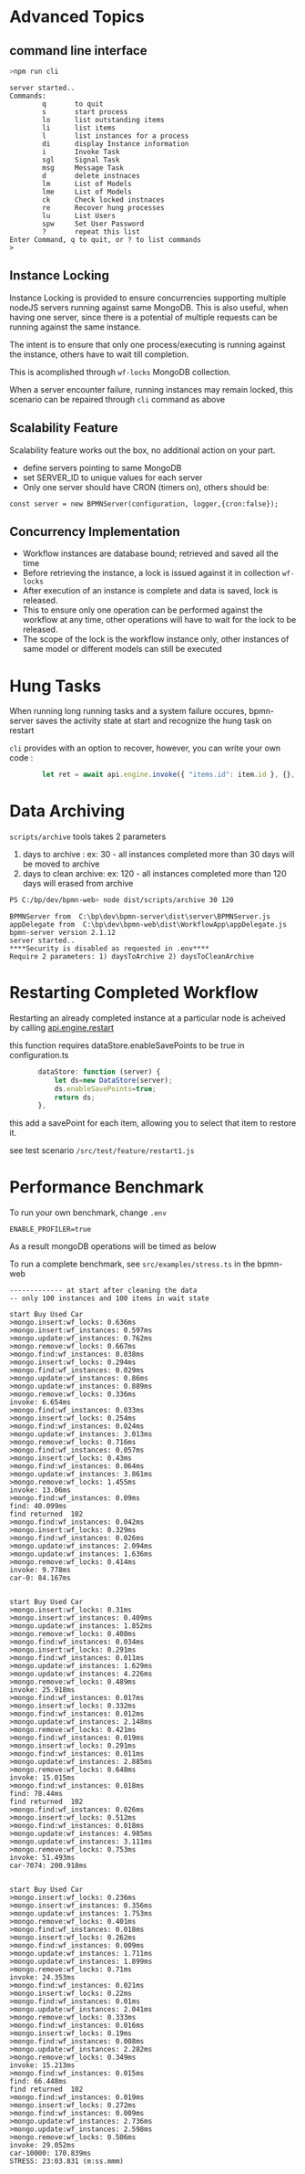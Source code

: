 # Advanced Topics
## command line interface

```sh
>npm run cli
```
```{.text hl_lines="15-16"}
server started..
Commands:
        q       to quit
        s       start process
        lo      list outstanding items
        li      list items
        l       list instances for a process
        di      display Instance information
        i       Invoke Task
        sgl     Signal Task
        msg     Message Task
        d       delete instnaces
        lm      List of Models
        lme     List of Models
        ck      Check locked instnaces
        re      Recover hung processes
        lu      List Users
        spw     Set User Password
        ?       repeat this list
Enter Command, q to quit, or ? to list commands
>
```

## Instance Locking

Instance Locking is provided to ensure concurrencies supporting multiple nodeJS servers running against same MongoDB.
This is also useful, when having one server, since there is a potential of multiple requests can be running against the same instance.

The intent is to ensure that only one process/executing is running against the instance, others have to wait till completion.

This is acomplished through `wf-locks` MongoDB collection.

When a server encounter failure, running instances may remain locked, this scenario can be repaired through `cli` command as above

## Scalability Feature

Scalability feature works out the box, no additional action on your part.

- define servers pointing to same MongoDB
- set SERVER_ID to unique values for each server
- Only one server should have CRON (timers on), others should be:

```
const server = new BPMNServer(configuration, logger,{cron:false});

```
## Concurrency Implementation
- Workflow instances are database bound; retrieved and saved all the time
- Before retrieving the instance, a lock is issued against it in collection `wf-locks`
- After execution of an instance is complete and data is saved, lock is released.
- This to ensure only one operation can be performed against the workflow at any time, other operations will have to wait for the lock to be released.
- The scope of the lock is the workflow instance only, other instances of same model or different models can still be executed

# Hung Tasks

When running long running tasks and a system failure occures, bpmn-server saves the activity state at start and recognize the hung task on restart

`cli` provides with an option to recover, however, you can write your own code :
```js
		let ret = await api.engine.invoke({ "items.id": item.id }, {}, null, { recover: true });
```

# Data Archiving

`scripts/archive` tools takes 2 parameters
1.  days to archive :   ex: 30      - all instances completed more than 30 days will be moved to archive
2.  days to clean archive:  ex: 120 - all instances completed more than 120 days will erased from archive

```sh
PS C:/bp/dev/bpmn-web> node dist/scripts/archive 30 120
```
```text
BPMNServer from  C:\bp\dev\bpmn-server\dist\server\BPMNServer.js
appDelegate from  C:\bp\dev\bpmn-web\dist\WorkflowApp\appDelegate.js
bpmn-server version 2.1.12
server started..
****Security is disabled as requested in .env****
Require 2 parameters: 1) daysToArchive 2) daysToCleanArchive
```

# Restarting Completed Workflow

Restarting an already completed instance at a particular node is acheived by calling [api.engine.restart](./api/classes/APIEngine.md/#restart)

 this function requires dataStore.enableSavePoints to be true in configuration.ts

 ```ts
 		dataStore: function (server) {
			let ds=new DataStore(server);
			ds.enableSavePoints=true;
			return ds;
		},
 ```
 
 this add a savePoint for each item, allowing you to select that item to restore it.

see test scenario `/src/test/feature/restart1.js`


# Performance Benchmark

To run your own benchmark, change `.env`
```.env
ENABLE_PROFILER=true
```
As a result mongoDB operations will be timed as below 

To run a complete benchmark, see `src/examples/stress.ts` in the bpmn-web 
```text
------------- at start after cleaning the data
-- only 100 instances and 100 items in wait state
   
start Buy Used Car
>mongo.insert:wf_locks: 0.636ms
>mongo.insert:wf_instances: 0.597ms
>mongo.update:wf_instances: 0.762ms
>mongo.remove:wf_locks: 0.667ms
>mongo.find:wf_instances: 0.038ms
>mongo.insert:wf_locks: 0.294ms
>mongo.find:wf_instances: 0.029ms
>mongo.update:wf_instances: 0.86ms
>mongo.update:wf_instances: 0.889ms
>mongo.remove:wf_locks: 0.336ms
invoke: 6.654ms
>mongo.find:wf_instances: 0.033ms
>mongo.insert:wf_locks: 0.254ms
>mongo.find:wf_instances: 0.024ms
>mongo.update:wf_instances: 3.013ms
>mongo.remove:wf_locks: 0.716ms
>mongo.find:wf_instances: 0.057ms
>mongo.insert:wf_locks: 0.43ms
>mongo.find:wf_instances: 0.064ms
>mongo.update:wf_instances: 3.861ms
>mongo.remove:wf_locks: 1.455ms
invoke: 13.06ms
>mongo.find:wf_instances: 0.09ms
find: 40.099ms
find returned  102
>mongo.find:wf_instances: 0.042ms
>mongo.insert:wf_locks: 0.329ms
>mongo.find:wf_instances: 0.026ms
>mongo.update:wf_instances: 2.094ms
>mongo.update:wf_instances: 1.636ms
>mongo.remove:wf_locks: 0.414ms
invoke: 9.778ms
car-0: 84.167ms

   
start Buy Used Car
>mongo.insert:wf_locks: 0.31ms
>mongo.insert:wf_instances: 0.409ms
>mongo.update:wf_instances: 1.852ms
>mongo.remove:wf_locks: 0.408ms
>mongo.find:wf_instances: 0.034ms
>mongo.insert:wf_locks: 0.291ms
>mongo.find:wf_instances: 0.011ms
>mongo.update:wf_instances: 1.629ms
>mongo.update:wf_instances: 4.226ms
>mongo.remove:wf_locks: 0.489ms
invoke: 25.918ms
>mongo.find:wf_instances: 0.017ms
>mongo.insert:wf_locks: 0.332ms
>mongo.find:wf_instances: 0.012ms
>mongo.update:wf_instances: 2.148ms
>mongo.remove:wf_locks: 0.421ms
>mongo.find:wf_instances: 0.019ms
>mongo.insert:wf_locks: 0.291ms
>mongo.find:wf_instances: 0.011ms
>mongo.update:wf_instances: 2.885ms
>mongo.remove:wf_locks: 0.648ms
invoke: 15.015ms
>mongo.find:wf_instances: 0.018ms
find: 78.44ms
find returned  102
>mongo.find:wf_instances: 0.026ms
>mongo.insert:wf_locks: 0.512ms
>mongo.find:wf_instances: 0.018ms
>mongo.update:wf_instances: 4.985ms
>mongo.update:wf_instances: 3.111ms
>mongo.remove:wf_locks: 0.753ms
invoke: 51.493ms
car-7074: 200.918ms


start Buy Used Car
>mongo.insert:wf_locks: 0.236ms
>mongo.insert:wf_instances: 0.356ms
>mongo.update:wf_instances: 1.753ms
>mongo.remove:wf_locks: 0.401ms
>mongo.find:wf_instances: 0.018ms
>mongo.insert:wf_locks: 0.262ms
>mongo.find:wf_instances: 0.009ms
>mongo.update:wf_instances: 1.711ms
>mongo.update:wf_instances: 1.899ms
>mongo.remove:wf_locks: 0.71ms
invoke: 24.353ms
>mongo.find:wf_instances: 0.021ms
>mongo.insert:wf_locks: 0.22ms
>mongo.find:wf_instances: 0.01ms
>mongo.update:wf_instances: 2.041ms
>mongo.remove:wf_locks: 0.333ms
>mongo.find:wf_instances: 0.016ms
>mongo.insert:wf_locks: 0.19ms
>mongo.find:wf_instances: 0.008ms
>mongo.update:wf_instances: 2.282ms
>mongo.remove:wf_locks: 0.349ms
invoke: 15.213ms
>mongo.find:wf_instances: 0.015ms
find: 66.448ms
find returned  102
>mongo.find:wf_instances: 0.019ms
>mongo.insert:wf_locks: 0.272ms
>mongo.find:wf_instances: 0.009ms
>mongo.update:wf_instances: 2.736ms
>mongo.update:wf_instances: 2.598ms
>mongo.remove:wf_locks: 0.506ms
invoke: 29.052ms
car-10000: 170.839ms
STRESS: 23:03.831 (m:ss.mmm)
```